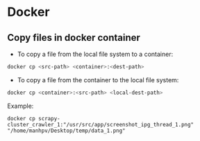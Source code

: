 # Docker

## Copy files in docker container
* To copy a file from the local file system to a container:
```bash
docker cp <src-path> <container>:<dest-path> 
```
* To copy a file from the container to the local file system:
```bash
docker cp <container>:<src-path> <local-dest-path> 
```

Example:
```
docker cp scrapy-cluster_crawler_1:"/usr/src/app/screenshot_ipg_thread_1.png" "/home/manhpv/Desktop/temp/data_1.png"
```